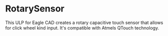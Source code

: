 # RotarySensor
This ULP for Eagle CAD creates a rotary capacitive touch sensor that allows for click wheel kind input. It's compatible with Atmels QTouch technology.

